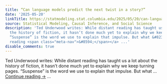 ```yaml
---
title: “Can language models predict the next twist in a story?”
date: '2025-05-20'
linkTitle: https://statmodeling.stat.columbia.edu/2025/05/20/can-language-models-predict-the-next-twist-in-a-story/
source: Statistical Modeling, Causal Inference, and Social Science
description: 'Ted Underwood writes: While distant reading has taught us a lot about
  the history of fiction, it hasn’t done much yet to explain why we keep turning pages.
  “Suspense” is the word we use to explain that impulse. But what &#8230; <a href="https://statmodeling.stat.columbia.edu/2025/05/20/can-language-models-predict-the-next-twist-in-a-story/">Continue
  reading <span class="meta-nav">&#8594;</span></a> ...'
disable_comments: true
---
```

Ted Underwood writes: While distant reading has taught us a lot about the history of fiction, it hasn’t done much yet to explain why we keep turning pages. “Suspense” is the word we use to explain that impulse. But what &#8230; <a href="https://statmodeling.stat.columbia.edu/2025/05/20/can-language-models-predict-the-next-twist-in-a-story/">Continue reading <span class="meta-nav">&#8594;</span></a> ...